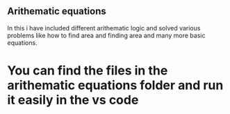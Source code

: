 ## Arithematic equations
In this i have included different arithematic logic and solved various problems like how to find area and finding area and many more basic equations.
# You can find the files in the arithematic equations folder and run it easily in the vs code 